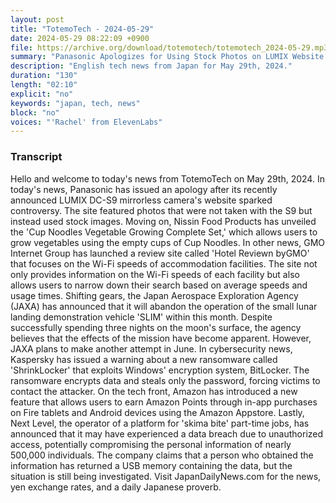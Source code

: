 ```yaml
---
layout: post
title: "TotemoTech - 2024-05-29"
date: 2024-05-29 08:22:09 +0900
file: https://archive.org/download/totemotech/totemotech_2024-05-29.mp3
summary: "Panasonic Apologizes for Using Stock Photos on LUMIX Website | Nissin Introduces Vegetable Growing Set Using Cup Noodles Cups, & more…"
description: "English tech news from Japan for May 29th, 2024."
duration: "130"
length: "02:10"
explicit: "no"
keywords: "japan, tech, news"
block: "no"
voices: "'Rachel' from ElevenLabs"
---
```


### Transcript

Hello and welcome to today's news from TotemoTech on May 29th, 2024. In today's news, Panasonic has issued an apology after its recently announced LUMIX DC-S9 mirrorless camera's website sparked controversy. The site featured photos that were not taken with the S9 but instead used stock images. Moving on, Nissin Food Products has unveiled the 'Cup Noodles Vegetable Growing Complete Set,' which allows users to grow vegetables using the empty cups of Cup Noodles. In other news, GMO Internet Group has launched a review site called 'Hotel Reviewn byGMO' that focuses on the Wi-Fi speeds of accommodation facilities. The site not only provides information on the Wi-Fi speeds of each facility but also allows users to narrow down their search based on average speeds and usage times. Shifting gears, the Japan Aerospace Exploration Agency (JAXA) has announced that it will abandon the operation of the small lunar landing demonstration vehicle 'SLIM' within this month. Despite successfully spending three nights on the moon's surface, the agency believes that the effects of the mission have become apparent. However, JAXA plans to make another attempt in June. In cybersecurity news, Kaspersky has issued a warning about a new ransomware called 'ShrinkLocker' that exploits Windows' encryption system, BitLocker. The ransomware encrypts data and steals only the password, forcing victims to contact the attacker. On the tech front, Amazon has introduced a new feature that allows users to earn Amazon Points through in-app purchases on Fire tablets and Android devices using the Amazon Appstore. Lastly, Next Level, the operator of a platform for 'skima bite' part-time jobs, has announced that it may have experienced a data breach due to unauthorized access, potentially compromising the personal information of nearly 500,000 individuals. The company claims that a person who obtained the information has returned a USB memory containing the data, but the situation is still being investigated.   Visit JapanDailyNews.com for the news, yen exchange rates, and a daily Japanese proverb.
